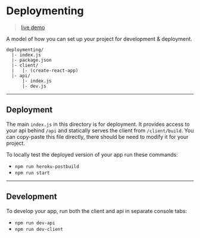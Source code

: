 # Deploymenting

> [live demo](https://polar-cliffs-55873.herokuapp.com/)

A model of how you can set up your project for development & deployment.

```
deploymenting/
  |- index.js
  |- package.json
  |- client/
  |   |- (create-react-app)
  |- api/
      |- index.js
      |- dev.js
```

---

## Deployment

The main `index.js` in this directory is for deployment. It provides access to your api behind `/api` and statically serves the client from `/client/build`.  You can copy-paste this file directly, there should be need to modify it for your project.

To locally test the deployed version of your app run these commands:

* `npm run heroku-postbuild`
* `npm run start`

---

## Development

To develop your app, run both the client and api in separate console tabs:

* `npm run dev-api`
* `npm run dev-client`


